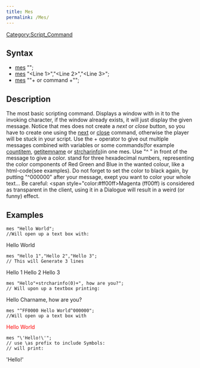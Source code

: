 ```yaml
---
title: Mes
permalink: /Mes/
---
```


[Category:Script_Command](/Category:Script_Command "wikilink")

Syntax
------

-   [mes](/mes "wikilink") "<message>";
-   [mes](/mes "wikilink") "<Line 1>","<Line 2>","<Line 3>";
-   [mes](/mes "wikilink") "<message>"+<variable> or command +"<message>";

Description
-----------

The most basic scripting command.
Displays a window with **<message>** in it to the invoking character, if the window already exists, it will just display the given message.
Notice that mes does not create a *next* or *close* button, so you have to create one using the [next](/next "wikilink") or [close](/close "wikilink") command, otherwise the player will be stuck in your script.
Use the + operator to give out multiple messages combined with variables or some commands(for example [countitem](/countitem "wikilink"), [getitemname](/getitemname "wikilink") or [strcharinfo](/strcharinfo "wikilink"))in one mes.
Use "^<Red><Green><Blue> " in front of the message to give **<message>** a color.
<Red><Green><Blue> stand for three hexadecimal numbers, representing the color components of Red Green and Blue in the wanted colour, like a html-code(see examples).
Do not forget to set the color to black again, by putting "^000000" after your message, exept you want to color your whole text...
Be careful: <span style="color:#ff00ff>Magenta</span> (ff00ff) is considered as transparent in the client, using it in a Dialogue will result in a weird (or funny) effect.

Examples
--------

    mes "Hello World";
    //Will open up a text box with:

Hello World

    mes "Hello 1","Hello 2","Hello 3";
    // This will Generate 3 lines

Hello 1
Hello 2
Hello 3

    mes "Hello"+strcharinfo(0)+", how are you?";
    // Will upon up a textbox printing:

Hello Charname, how are you?

    mes "^FF0000 Hello World^000000";
    //Will open up a text box with

<span style="color:#FF0000">Hello World</span>

    mes "\'Hello!\'";
    // use \as prefix to include Symbols:
    // will print:

'Hello!'